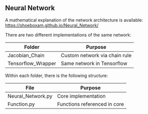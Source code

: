 ## Neural Network

A mathematical explanation of the network architecture is available:
https://shoeboxam.github.io/Neural_Network/

There are two different implementations of the same network:

|       Folder       |            Purpose            |
|--------------------|-------------------------------|
| Jacobian_Chain     | Custom network via chain rule |
| Tensorflow_Wrapper | Same network in Tensorflow    |


Within each folder, there is the following structure:

|        File       |           Purpose            |
|-------------------|------------------------------|
| Neural_Network.py | Core implementation          |
| Function.py       | Functions referenced in core |
